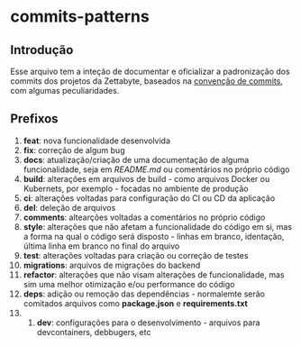 # commits-patterns

## Introdução

Esse arquivo tem a inteção de documentar e oficializar a padronização dos commits dos projetos da Zettabyte, baseados na [convenção de commits](https://www.conventionalcommits.org/pt-br/v1.0.0-beta.4/), com algumas peculiaridades.

## Prefixos

1. **feat**: nova funcionalidade desenvolvida
1. **fix**: correção de algum bug
1. **docs**: atualização/criação de uma documentação de alguma funcionalidade, seja em _README.md_ ou comentários no próprio código
1. **build**: alterações em arquivos de build - como arquivos Docker ou Kubernets, por exemplo - focadas no ambiente de produção
1. **ci**: alterações voltadas para configuração do CI ou CD da aplicação
1. **del**: deleção de arquivos
1. **comments**: altearções voltadas a comentários no próprio código
1. **style**: alterações que não afetam a funcionalidade do código em si, mas a forma na qual o código será disposto - linhas em branco, identação, última linha em branco no final do arquivo
1. **test**: alterações voltadas para criação ou correção de testes
1. **migrations**: arquivos de migrações do backend
1. **refactor**: alterações que não visam alterações de funcionalidade, mas sim uma melhor otimização e/ou performance do código
1. **deps**: adição ou remoção das dependências - normalemte serão comitados arquivos como **package.json** e **requirements.txt**
2. 1. **dev**: configurações para o desenvolvimento - arquivos para devcontainers, debbugers, etc
